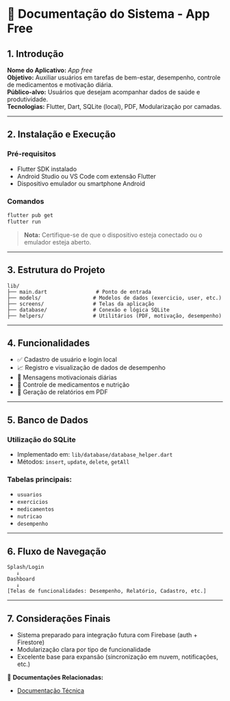 
# 📱 Documentação do Sistema - App Free

## 1. Introdução

**Nome do Aplicativo:** *App free*  
**Objetivo:** Auxiliar usuários em tarefas de bem-estar, desempenho, controle de medicamentos e motivação diária.  
**Público-alvo:** Usuários que desejam acompanhar dados de saúde e produtividade.  
**Tecnologias:** Flutter, Dart, SQLite (local), PDF, Modularização por camadas.

---

## 2. Instalação e Execução

### Pré-requisitos
- Flutter SDK instalado
- Android Studio ou VS Code com extensão Flutter
- Dispositivo emulador ou smartphone Android

### Comandos

```bash
flutter pub get
flutter run
```

> **Nota:** Certifique-se de que o dispositivo esteja conectado ou o emulador esteja aberto.

---

## 3. Estrutura do Projeto

```
lib/
├── main.dart                # Ponto de entrada
├── models/                 # Modelos de dados (exercicio, user, etc.)
├── screens/                # Telas da aplicação
├── database/               # Conexão e lógica SQLite
├── helpers/                # Utilitários (PDF, motivação, desempenho)
```

---

## 4. Funcionalidades

- ✅ Cadastro de usuário e login local
- 📈 Registro e visualização de dados de desempenho
- 🧠 Mensagens motivacionais diárias
- 💊 Controle de medicamentos e nutrição
- 📄 Geração de relatórios em PDF

---

## 5. Banco de Dados

### Utilização do SQLite
- Implementado em: `lib/database/database_helper.dart`
- Métodos: `insert`, `update`, `delete`, `getAll`

### Tabelas principais:
- `usuarios`
- `exercicios`
- `medicamentos`
- `nutricao`
- `desempenho`

---

## 6. Fluxo de Navegação

```plaintext
Splash/Login
   ↓
Dashboard
   ↓
[Telas de funcionalidades: Desempenho, Relatório, Cadastro, etc.]
```

---

## 7. Considerações Finais

- Sistema preparado para integração futura com Firebase (auth + Firestore)
- Modularização clara por tipo de funcionalidade
- Excelente base para expansão (sincronização em nuvem, notificações, etc.)

📌 **Documentações Relacionadas:**  
- [Documentação Técnica](DOCUMENTACAO_TECNICA_FLUTTER.md)

